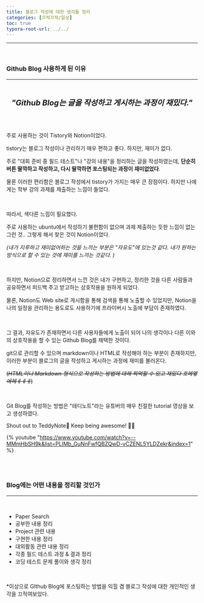 ```yaml
---
title: 블로그 작성에 대한 생각들 정리
categories: [끄적끄적/일상]
toc: true
typora-root-url: ../../
---
```


------

<br>

### **Github Blog 사용하게 된 이유**

------

<br>

<p style="text-align: center;">
  <span style="font-size: 20px; font-weight: bold; font-style: italic">
    "Github Blog는 글을 작성하고 게시하는 과정이 재밌다."
  </span>
</p>
<br><br>


주로 사용하는 것이 Tistory와 Notion이었다. 

tistory는 블로그 작성이나 관리하기 매우 편하고 좋다. 하지만, 재미가 없다. 

주로 "대회 준비 중 필드 테스트"나 "강의 내용"을 정리하는 글을 작성하였는데, **단순히 버튼 딸깍하고 작성하고, 다시 딸깍하면 포스팅되는 과정이** **재미없었다**. 

물론 이러한 편리함은 블로그 작성에서 tistory가 가지는 매우 큰 장점이다. 하지만 나에게는 학부 강의 과제를 제출하는 느낌이 들었다.

<br>

따라서, 색다른 느낌이 필요했다. 

주로 사용하는 ubuntu에서 작성하기 불편함이 없으며 과제 제출하는 듯한 느낌이 없는 그런 것.. 그렇게 해서 찾은 것이 Notion이었다. 

*(내가 지루하고 재미없어하는 것을 느끼는 부분은 "자유도"에 있는것 같다. 내가 원하는 방식으로 할 수 있는 것에 재미를 느끼는 것같다. )*

<br>

하지만, Notion으로 정리하면서 느낀 것은 내가 구현하고, 정리한 것을 다른 사람들과 공유하면서 피드백 주고 받고하는 상호작용을 원하게 되었다.  

물론, Notion도 Web site로 게시함을 통해 검색을 통해 노출할 수 있었지만, Notion을 나의 일정을 관리하는 용도로도 사용하기에 프라이버시 노출에 부담이 존재하였다. 

<br>

그 결과, 자유도가 존재하면서 다른 사용자들에게 노출이 되어 나의 생각이나 다른 이와의 상호작용을 할 수 있는 Github Blog를 채택한 것이다. 

git으로 관리할 수 있으며 markdown이나 HTML로 작성해야 하는 부분이 존재하지만, 이러한 부분이 블로그의 글을 작성하고 게시하는 과정에 재미를 불러온다. 

~~(*HTML이나 Markdown 형식으로 작성하는 방법에 대해 찍먹할 수 있고 재밌다 흐헤엫에헤ㅔㅔㅔ*)~~

<br>

Git Blog를 작성하는 방법은 "테디노트"라는 유튜버의 매우 친절한 tutorial 영상을 보고 생성하였다. 

Shout out to TeddyNote🙌 Keep being awesome! 💯🔥

{% youtube "https://www.youtube.com/watch?v=--MMmHbSH9k&list=PLIMb_GuNnFwfQBZQwD-vCZENL5YLDZekr&index=1" %}


<br>

<br>



### **Blog에는 어떤 내용을 정리할 것인가**

------

<br>

- Paper Search
- 공부한 내용 정리 
- Project 관련 내용
- 구현한 내용 정리
- 대외활동 관련 내용 정리
- 각종 필드 테스트 과정 & 결과 정리
- 코딩 테스트 문제 풀이와 생각 정리

<br>

*이상으로  GIthub Blog에 포스팅하는 방법을 익힐 겸 블로그 작성에 대한 개인적인 생각을 끄적여보았다.
